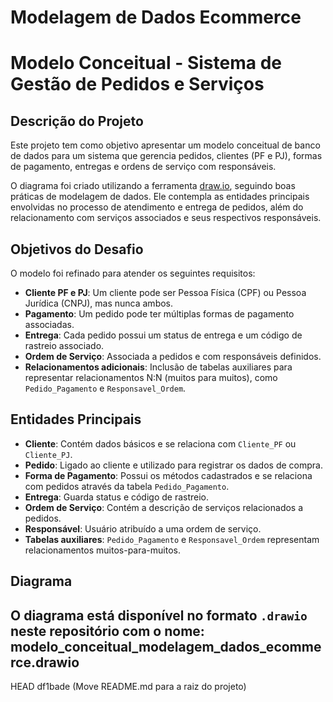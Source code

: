 # Modelagem de Dados Ecommerce
# Modelo Conceitual - Sistema de Gestão de Pedidos e Serviços

## Descrição do Projeto

Este projeto tem como objetivo apresentar um modelo conceitual de banco de dados para um sistema que gerencia pedidos, clientes (PF e PJ), formas de pagamento, entregas e ordens de serviço com responsáveis.

O diagrama foi criado utilizando a ferramenta [draw.io](https://draw.io), seguindo boas práticas de modelagem de dados. Ele contempla as entidades principais envolvidas no processo de atendimento e entrega de pedidos, além do relacionamento com serviços associados e seus respectivos responsáveis.

## Objetivos do Desafio

O modelo foi refinado para atender os seguintes requisitos:

- **Cliente PF e PJ**: Um cliente pode ser Pessoa Física (CPF) ou Pessoa Jurídica (CNPJ), mas nunca ambos.
- **Pagamento**: Um pedido pode ter múltiplas formas de pagamento associadas.
- **Entrega**: Cada pedido possui um status de entrega e um código de rastreio associado.
- **Ordem de Serviço**: Associada a pedidos e com responsáveis definidos.
- **Relacionamentos adicionais**: Inclusão de tabelas auxiliares para representar relacionamentos N:N (muitos para muitos), como `Pedido_Pagamento` e `Responsavel_Ordem`.

## Entidades Principais

- **Cliente**: Contém dados básicos e se relaciona com `Cliente_PF` ou `Cliente_PJ`.
- **Pedido**: Ligado ao cliente e utilizado para registrar os dados de compra.
- **Forma de Pagamento**: Possui os métodos cadastrados e se relaciona com pedidos através da tabela `Pedido_Pagamento`.
- **Entrega**: Guarda status e código de rastreio.
- **Ordem de Serviço**: Contém a descrição de serviços relacionados a pedidos.
- **Responsável**: Usuário atribuído a uma ordem de serviço.
- **Tabelas auxiliares**: `Pedido_Pagamento` e `Responsavel_Ordem` representam relacionamentos muitos-para-muitos.

## Diagrama

O diagrama está disponível no formato `.drawio` neste repositório com o nome:  
**modelo_conceitual_modelagem_dados_ecommerce.drawio**
---
HEAD
df1bade (Move README.md para a raiz do projeto)
